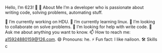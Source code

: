 Hello, I’m 623! 👋
🚀 About Me
I’m a developer who is passionate about writing code, solving problems, automating stuff.

🔭 I’m currently working on HDU.
🌱 I’m currently learning linux.
👯 I’m looking to collaborate on solve problems.
🤔 I’m looking for help with write code.
💬 Ask me about anything you want to know.
📫 How to reach me: a15924880159@126.com.
😄 Pronouns: he.
⚡ Fun fact: I like nailoon.
🛠 Skills
c

